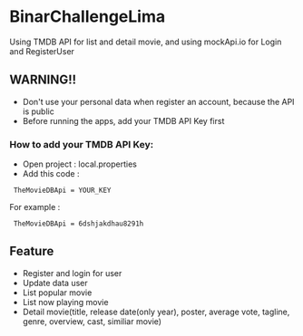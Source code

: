 # BinarChallengeLima
Using TMDB API for list and detail movie, and using mockApi.io for Login and RegisterUser

## WARNING!!
- Don't use your personal data when register an account, because the API is public
- Before running the apps, add your TMDB API Key first

### How to add your TMDB API Key:
- Open project : local.properties
- Add this code : 
```
 TheMovieDBApi = YOUR_KEY
```
For example :  
```
 TheMovieDBApi = 6dshjakdhau8291h
```

## Feature
- Register and login for user
- Update data user
- List popular movie
- List now playing movie
- Detail movie(title, release date(only year), poster, average vote, tagline, genre, overview, cast, similiar movie)
